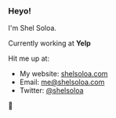 ### Heyo!

I'm Shel Soloa.

Currently working at __Yelp__

Hit me up at:
 - My website: [shelsoloa.com](http://shelsoloa.com)
 - Email: [me@shelsoloa.com](mailto:me@shelsoloa.com)
 - Twitter: [@shelsoloa](http://twitter.com/shelsoloa)
 
🐻

<!--
**shelsoloa/shelsoloa** is a ✨ _special_ ✨ repository because its `README.md` (this file) appears on your GitHub profile.

Here are some ideas to get you started:

- 🔭 I’m currently working on ...
- 🌱 I’m currently learning ...
- 👯 I’m looking to collaborate on ...
- 🤔 I’m looking for help with ...
- 💬 Ask me about ...
- 📫 How to reach me: ...
- 😄 Pronouns: ...
- ⚡ Fun fact: ...
-->
